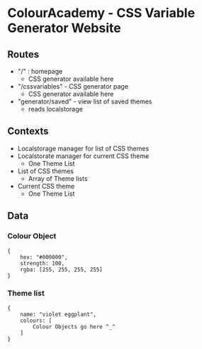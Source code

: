 # ColourAcademy - CSS Variable Generator Website

## Routes

- "/" : homepage
    - CSS generator available here
- "/cssvariables" - CSS generator page
    - CSS generator available here
- "generator/saved" - view list of saved themes
    - reads localstorage


## Contexts

- Localstorage manager for list of CSS themes
- Localstorate manager for current CSS theme
    - One Theme List
- List of CSS themes
    - Array of Theme lists
- Current CSS theme
    - One Theme List

## Data

### Colour Object

```JS
{
    hex: "#000000",
    strength: 100,
    rgba: [255, 255, 255, 255]
}
```
### Theme list
```JS
{
    name: "violet eggplant",
    colours: [
        Colour Objects go here ^_^
    ]
}

```